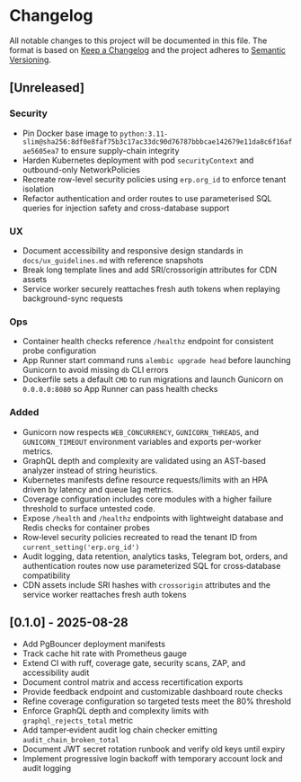# Changelog

All notable changes to this project will be documented in this file. The format is based on [Keep a Changelog](https://keepachangelog.com/en/1.1.0/) and the project adheres to [Semantic Versioning](https://semver.org/spec/v2.0.0.html).

## [Unreleased]

### Security
- Pin Docker base image to `python:3.11-slim@sha256:8df0e8faf75b3c17ac33dc90d76787bbbcae142679e11da8c6f16afae5605ea7` to ensure supply-chain integrity
- Harden Kubernetes deployment with pod `securityContext` and outbound-only NetworkPolicies
- Recreate row-level security policies using `erp.org_id` to enforce tenant isolation
- Refactor authentication and order routes to use parameterised SQL queries for injection safety and cross-database support

### UX
- Document accessibility and responsive design standards in `docs/ux_guidelines.md` with reference snapshots
- Break long template lines and add SRI/crossorigin attributes for CDN assets
- Service worker securely reattaches fresh auth tokens when replaying background-sync requests

### Ops
- Container health checks reference `/healthz` endpoint for consistent probe configuration
- App Runner start command runs `alembic upgrade head` before launching Gunicorn to avoid missing `db` CLI errors
- Dockerfile sets a default `CMD` to run migrations and launch Gunicorn on `0.0.0.0:8080` so App Runner can pass health checks

### Added
- Gunicorn now respects `WEB_CONCURRENCY`, `GUNICORN_THREADS`, and `GUNICORN_TIMEOUT` environment variables and exports per-worker metrics.
- GraphQL depth and complexity are validated using an AST-based analyzer instead of string heuristics.
- Kubernetes manifests define resource requests/limits with an HPA driven by latency and queue lag metrics.
- Coverage configuration includes core modules with a higher failure threshold to surface untested code.
- Expose `/health` and `/healthz` endpoints with lightweight database and Redis checks for container probes
- Row‑level security policies recreated to read the tenant ID from `current_setting('erp.org_id')`
- Audit logging, data retention, analytics tasks, Telegram bot, orders, and authentication routes now use parameterized SQL for cross‑database compatibility
- CDN assets include SRI hashes with `crossorigin` attributes and the service worker reattaches fresh auth tokens

## [0.1.0] - 2025-08-28
- Add PgBouncer deployment manifests
- Track cache hit rate with Prometheus gauge
- Extend CI with ruff, coverage gate, security scans, ZAP, and accessibility audit
- Document control matrix and access recertification exports
- Provide feedback endpoint and customizable dashboard route checks
- Refine coverage configuration so targeted tests meet the 80% threshold
- Enforce GraphQL depth and complexity limits with `graphql_rejects_total` metric
- Add tamper‑evident audit log chain checker emitting `audit_chain_broken_total`
- Document JWT secret rotation runbook and verify old keys until expiry
- Implement progressive login backoff with temporary account lock and audit logging
